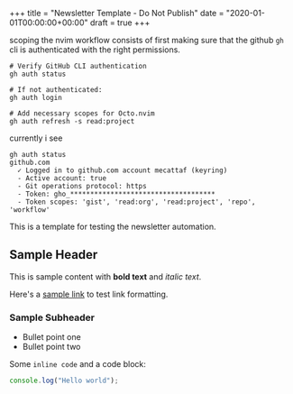 +++
title = "Newsletter Template - Do Not Publish"
date = "2020-01-01T00:00:00+00:00"
draft = true
+++

scoping the nvim workflow consists of first making sure that the github `gh` cli is authenticated with the right permissions. 
```
# Verify GitHub CLI authentication
gh auth status

# If not authenticated:
gh auth login

# Add necessary scopes for Octo.nvim
gh auth refresh -s read:project
```
currently i see 
```
gh auth status
github.com
  ✓ Logged in to github.com account mecattaf (keyring)
  - Active account: true
  - Git operations protocol: https
  - Token: gho_************************************
  - Token scopes: 'gist', 'read:org', 'read:project', 'repo', 'workflow'
```










This is a template for testing the newsletter automation.

## Sample Header

This is sample content with **bold text** and *italic text*.

Here's a [sample link](https://example.com) to test link formatting.

### Sample Subheader

- Bullet point one
- Bullet point two

Some `inline code` and a code block:

```javascript
console.log("Hello world");
```
